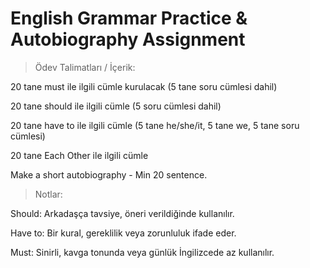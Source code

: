 # English Grammar Practice & Autobiography Assignment

> Ödev Talimatları / İçerik:

20 tane must ile ilgili cümle kurulacak (5 tane soru cümlesi dahil)

20 tane should ile ilgili cümle (5 soru cümlesi dahil)

20 tane have to ile ilgili cümle (5 tane he/she/it, 5 tane we, 5 tane soru cümlesi)

20 tane Each Other ile ilgili cümle

Make a short autobiography - Min 20 sentence.

> Notlar:

Should: Arkadaşça tavsiye, öneri verildiğinde kullanılır.

Have to: Bir kural, gereklilik veya zorunluluk ifade eder.

Must: Sinirli, kavga tonunda veya günlük İngilizcede az kullanılır.